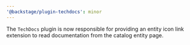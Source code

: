 ```yaml
---
'@backstage/plugin-techdocs': minor
---
```


The `TechDocs` plugin is now responsible for providing an entity icon link extension to read documentation from the catalog entity page.
